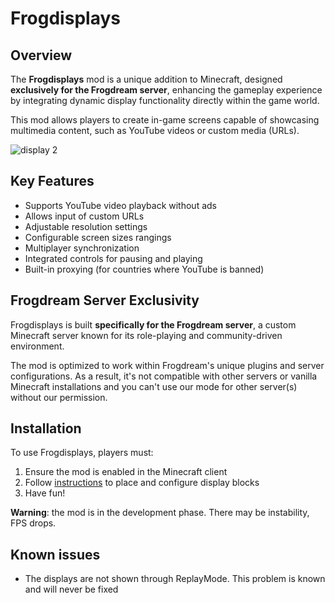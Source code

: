 # Frogdisplays

## Overview

The **Frogdisplays** mod is a unique addition to Minecraft, designed **exclusively for the Frogdream server**, enhancing the gameplay experience by integrating dynamic display functionality directly within the game world.

This mod allows players to create in-game screens capable of showcasing multimedia content, such as YouTube videos or custom media (URLs).

![display 2](https://cdn.modrinth.com/data/cached_images/2a8094d0422eef3d0b808b5c47f6e70fc6378fd1.jpeg)

## Key Features

- Supports YouTube video playback without ads
- Allows input of custom URLs
- Adjustable resolution settings
- Configurable screen sizes rangings
- Multiplayer synchronization
- Integrated controls for pausing and playing
- Built-in proxying (for countries where YouTube is banned)

## Frogdream Server Exclusivity

Frogdisplays is built **specifically for the Frogdream server**, a custom Minecraft server known for its role-playing and community-driven environment.

The mod is optimized to work within Frogdream's unique plugins and server configurations. As a result, it's not compatible with other servers or vanilla Minecraft installations and you can't use our mode for other server(s) without our permission.

## Installation

To use Frogdisplays, players must:

1. Ensure the mod is enabled in the Minecraft client
2. Follow [instructions]([https://frogdream.xyz/wiki](https://frogdream.xyz/wiki)) to place and configure display blocks
3. Have fun!

**Warning**: the mod is in the development phase. There may be instability, FPS drops.

## Known issues
- The displays are not shown through ReplayMode. This problem is known and will never be fixed
